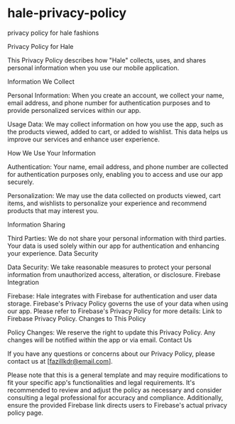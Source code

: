 # hale-privacy-policy
privacy policy for hale fashions

Privacy Policy for Hale

This Privacy Policy describes how "Hale" collects, uses, and shares personal information when you use our mobile application.

Information We Collect

Personal Information: When you create an account, we collect your name, email address, and phone number for authentication purposes and to provide personalized services within our app.

Usage Data: We may collect information on how you use the app, such as the products viewed, added to cart, or added to wishlist. This data helps us improve our services and enhance user experience.

How We Use Your Information

Authentication: Your name, email address, and phone number are collected for authentication purposes only, enabling you to access and use our app securely.

Personalization: We may use the data collected on products viewed, cart items, and wishlists to personalize your experience and recommend products that may interest you.

Information Sharing

Third Parties: We do not share your personal information with third parties. Your data is used solely within our app for authentication and enhancing your experience.
Data Security

Data Security: We take reasonable measures to protect your personal information from unauthorized access, alteration, or disclosure.
Firebase Integration

Firebase: Hale integrates with Firebase for authentication and user data storage. Firebase's Privacy Policy governs the use of your data when using our app. Please refer to Firebase's Privacy Policy for more details: Link to Firebase Privacy Policy.
Changes to This Policy

Policy Changes: We reserve the right to update this Privacy Policy. Any changes will be notified within the app or via email.
Contact Us

If you have any questions or concerns about our Privacy Policy, please contact us at [fazillkdr@email.com].

Please note that this is a general template and may require modifications to fit your specific app's functionalities and legal requirements. It's recommended to review and adjust the policy as necessary and consider consulting a legal professional for accuracy and compliance. Additionally, ensure the provided Firebase link directs users to Firebase's actual privacy policy page.
